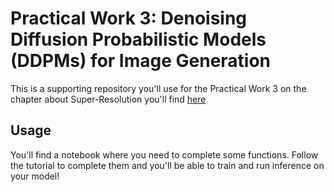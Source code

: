 # Practical Work 3: Denoising Diffusion Probabilistic Models (DDPMs) for Image Generation

This is a supporting repository you'll use for the Practical Work 3 on the chapter about Super-Resolution you'll find [here](https://cpcdoy.github.io/articles/cv/tp-3/)

## Usage

You'll find a notebook where you need to complete some functions. Follow the tutorial to complete them and you'll be able to train and run inference on your model!